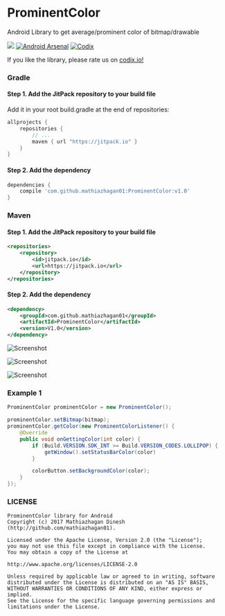 # ProminentColor
Android Library to get average/prominent color of bitmap/drawable

[![](https://jitpack.io/v/mathiazhagan01/ProminentColor.svg)](https://jitpack.io/#mathiazhagan01/ProminentColor)
[![Android Arsenal](https://img.shields.io/badge/Android%20Arsenal-ProminentColor-blue.svg?style=flat-square)](https://android-arsenal.com/details/1/5979)
[![Codix](https://codix.io/gh/badge/mathiazhagan01/ProminentColor)](https://codix.io/gh/repo/mathiazhagan01/ProminentColor)

If you like the library, please rate us on <a href="https://codix.io/gh/repo/mathiazhagan01/ProminentColor">codix.io!</a>

### Gradle

#### Step 1. Add the JitPack repository to your build file
  Add it in your root build.gradle at the end of repositories:
  
``` gradle
allprojects {
	repositories {
		// ...
		maven { url "https://jitpack.io" }
	}
}
```

#### Step 2. Add the dependency

``` gradle
dependencies {
	compile 'com.github.mathiazhagan01:ProminentColor:v1.0'
}
```	  

### Maven

#### Step 1. Add the JitPack repository to your build file

``` xml
<repositories>
	<repository>
		<id>jitpack.io</id>
		<url>https://jitpack.io</url>
	</repository>
</repositories>
```  

#### Step 2. Add the dependency

``` xml	
<dependency>
	<groupId>com.github.mathiazhagan01</groupId>
	<artifactId>ProminentColor</artifactId>
	<version>V1.0</version>
</dependency>
```

![Screenshot](./1.png)

![Screenshot](./2.png)

![Screenshot](./4.png)

### Example 1

``` java
ProminentColor prominentColor = new ProminentColor();   

prominentColor.setBitmap(bitmap);
prominentColor.getColor(new ProminentColorListener() {
	@Override
	public void onGettingColor(int color) {
		if (Build.VERSION.SDK_INT >= Build.VERSION_CODES.LOLLIPOP) {
			getWindow().setStatusBarColor(color)
		}

		colorButton.setBackgroundColor(color);
	}
});
```

### LICENSE

	ProminentColor library for Android
	Copyright (c) 2017 Mathiazhagan Dinesh (http://github.com/mathiazhagan01).

	Licensed under the Apache License, Version 2.0 (the "License");
	you may not use this file except in compliance with the License.
	You may obtain a copy of the License at

	http://www.apache.org/licenses/LICENSE-2.0

	Unless required by applicable law or agreed to in writing, software
	distributed under the License is distributed on an "AS IS" BASIS,
	WITHOUT WARRANTIES OR CONDITIONS OF ANY KIND, either express or implied.
	See the License for the specific language governing permissions and
	limitations under the License.
